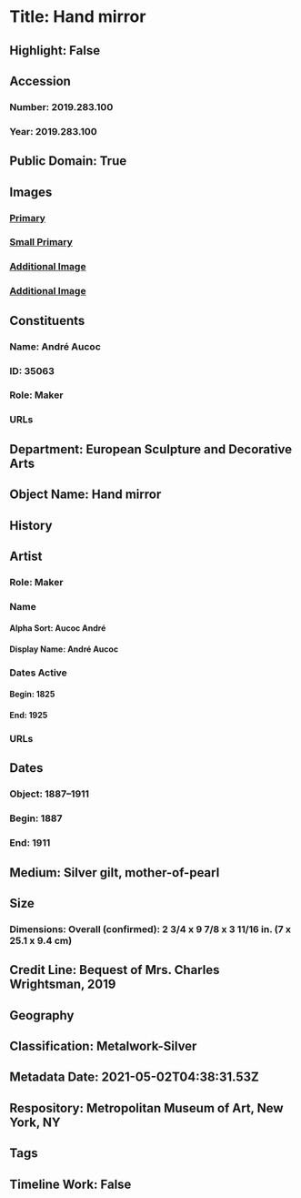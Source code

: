 # Title: Hand mirror
## Highlight: False
## Accession
### Number: 2019.283.100
### Year: 2019.283.100
## Public Domain: True
## Images
### [Primary](https://images.metmuseum.org/CRDImages/es/original/DP-20708-062.jpg)
### [Small Primary](https://images.metmuseum.org/CRDImages/es/web-large/DP-20708-062.jpg)
### [Additional Image](https://images.metmuseum.org/CRDImages/es/original/DP-20708-061.jpg)
### [Additional Image](https://images.metmuseum.org/CRDImages/es/original/DP-20708-038.jpg)
## Constituents
### Name: André Aucoc
### ID: 35063
### Role: Maker
### URLs
## Department: European Sculpture and Decorative Arts
## Object Name: Hand mirror
## History
## Artist
### Role: Maker
### Name
#### Alpha Sort: Aucoc André
#### Display Name: André Aucoc
### Dates Active
#### Begin: 1825
#### End: 1925
### URLs
## Dates
### Object: 1887–1911
### Begin: 1887
### End: 1911
## Medium: Silver gilt, mother-of-pearl
## Size
### Dimensions: Overall (confirmed): 2 3/4 x 9 7/8 x 3 11/16 in. (7 x 25.1 x 9.4 cm)
## Credit Line: Bequest of Mrs. Charles Wrightsman, 2019
## Geography
## Classification: Metalwork-Silver
## Metadata Date: 2021-05-02T04:38:31.53Z
## Respository: Metropolitan Museum of Art, New York, NY
## Tags
## Timeline Work: False
